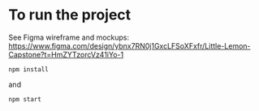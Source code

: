 # To run the project 

See Figma wireframe and mockups:
https://www.figma.com/design/ybnx7RN0j1GxcLFSoXFxfr/Little-Lemon-Capstone?t=HmZYTzorcVz41iYo-1

`npm install`

and 

`npm start`